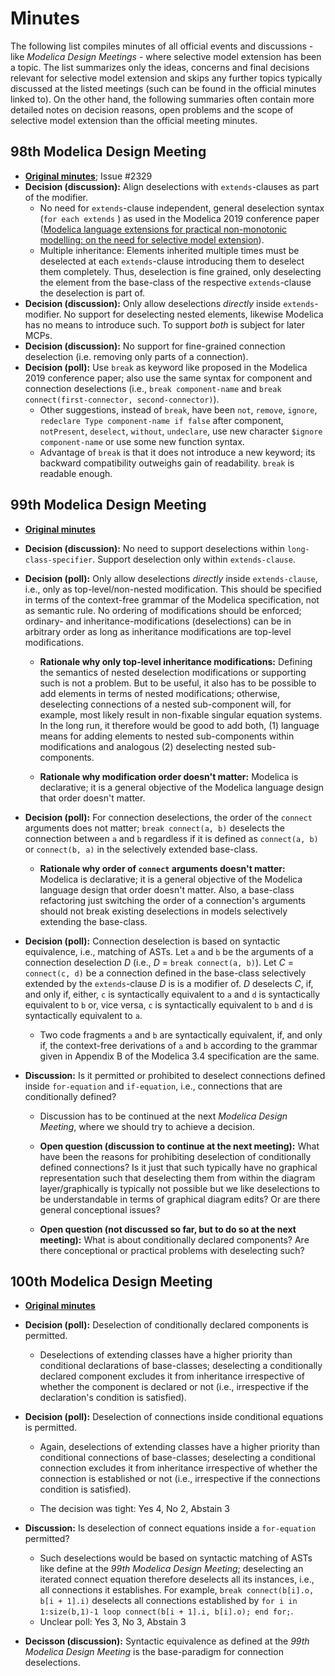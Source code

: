 # Minutes

The following list compiles minutes of all official events and discussions - like _Modelica Design Meetings_ - where selective model extension has been a topic. The list summarizes only the ideas, concerns and final decisions relevant for selective model extension and skips any further topics typically discussed at the listed meetings (such can be found in the official minutes linked to). On the other hand, the following summaries often contain more detailed notes on decision reasons, open problems and the scope of selective model extension than the official meeting minutes.

## 98th Modelica Design Meeting

- [**Original minutes**](https://svn.modelica.org/projects/ModelicaDesign/trunk/MeetingMinutesMaterial/min98_2019_Regensburg/); Issue #2329
- **Decision (discussion):** Align deselections with `extends`-clauses as part of the modifier.
  - No need for `extends`-clause independent, general deselection syntax (`for each extends` ) as used in the Modelica 2019 conference paper ([Modelica language extensions for practical non-monotonic modelling: on the need for selective model extension](https://modelica.org/events/modelica2019/proceedings/html/papers/Modelica2019paper3B1.pdf)).
  - Multiple inheritance: Elements inherited multiple times must be deselected at each `extends`-clause introducing them to deselect them completely. Thus, deselection is fine grained, only deselecting the element from the base-class of the respective `extends`-clause the deselection is part of.
- **Decision (discussion):** Only allow deselections _directly_ inside `extends`-modifier. No support for deselecting nested elements, likewise Modelica has no means to introduce such. To support _both_ is subject for later MCPs.
- **Decision (discussion):** No support for fine-grained connection deselection (i.e. removing only parts of a connection).
- **Decision (poll):** Use `break` as keyword like proposed in the Modelica 2019 conference paper; also use the same syntax for component and connection deselections (i.e., `break component-name` and `break connect(first-connector, second-connector)`).
  - Other suggestions, instead of `break`, have been `not`, `remove`, `ignore`, `redeclare Type component-name if false` after component, `notPresent`, `deselect`, `without`, `undeclare`, use new character `$ignore component-name` or use some new function syntax.
  - Advantage of `break` is that it does not introduce a new keyword; its backward compatibility outweighs gain of readability. `break` is readable enough.

## 99th Modelica Design Meeting

- [**Original minutes**](https://svn.modelica.org/projects/ModelicaDesign/trunk/MeetingMinutesMaterial/min99_2019_Linkoeping/)

- **Decision (discussion):** No need to support deselections within `long-class-specifier`. Support deselection only within `extends-clause`.

- **Decision (poll):** Only allow deselections _directly_ inside `extends-clause`, i.e., only as top-level/non-nested modification. This should be specified in terms of the context-free grammar of the Modelica specification, not as semantic rule. No ordering of modifications should be enforced; ordinary- and inheritance-modifications (deselections) can be in arbitrary order as long as inheritance modifications are top-level modifications.

  - **Rationale why only top-level inheritance modifications:** Defining the semantics of nested deselection modifications or supporting such is not a problem. But to be useful, it also has to be possible to add elements in terms of nested modifications; otherwise, deselecting connections of a nested sub-component will, for example, most likely result in non-fixable singular equation systems. In the long run, it therefore would be good to add both, (1) language means for adding elements to nested sub-components within modifications and analogous (2) deselecting nested sub-components.

  - **Rationale why modification order doesn't matter:** Modelica is declarative; it is a general objective of the Modelica language design that order doesn't matter.

- **Decision (poll):** For connection deselections, the order of the `connect` arguments does not matter; `break connect(a, b)` deselects the connection between `a` and `b` regardless if it is defined as `connect(a, b)` or `connect(b, a)` in the selectively extended base-class.

  - **Rationale why order of `connect` arguments doesn't matter:** Modelica is declarative; it is a general objective of the Modelica language design that order doesn't matter. Also, a base-class refactoring just switching the order of a connection's arguments should not break existing deselections in models selectively extending the base-class.

- **Decision (poll):** Connection deselection is based on syntactic equivalence, i.e., matching of ASTs. Let `a` and `b` be the arguments of a connection deselection _D_ (i.e., _D_ = `break connect(a, b)`). Let _C_ = `connect(c, d)` be a connection defined in the base-class selectively extended by the `extends`-clause _D_ is is a modifier of. _D_ deselects _C_, if, and only if, either, `c` is syntactically equivalent to `a` and `d` is syntactically equivalent to `b` or, vice versa, `c` is syntactically equivalent to `b` and `d` is syntactically equivalent to `a`.

  - Two code fragments `a` and `b` are syntactically equivalent, if, and only if, the context-free derivations of `a` and `b` according to the grammar given in Appendix B of the Modelica 3.4 specification are the same.

- **Discussion:** Is it permitted or prohibited to deselect connections defined inside `for-equation` and `if-equation`, i.e., connections that are conditionally defined?

  * Discussion has to be continued at the next _Modelica Design Meeting_, where we should try to achieve a decision.

  - **Open question (discussion to continue at the next meeting):** What have been the reasons for prohibiting deselection of conditionally defined connections? Is it just that such typically have no graphical representation such that deselecting them from within the diagram layer/graphically is typically not possible but we like deselections to be understandable in terms of graphical diagram edits? Or are there general conceptional issues?
  
  - **Open question (not discussed so far, but to do so at the next meeting):** What is about conditionally declared components? Are there conceptional or practical problems with deselecting such?

## 100th Modelica Design Meeting

- [**Original minutes**](https://svn.modelica.org/projects/ModelicaDesign/trunk/MeetingMinutesMaterial/min99_2019_Linkoeping/)

- **Decision (poll):** Deselection of conditionally declared components is permitted.

  * Deselections of extending classes have a higher priority than conditional declarations of base-classes; deselecting a conditionally declared component excludes it from inheritance irrespective of whether the component is declared or not (i.e., irrespective if the declaration's condition is satisfied).

- **Decision (poll):** Deselection of connections inside conditional equations is permitted.

  * Again, deselections of extending classes have a higher priority than conditional connections of base-classes; deselecting a conditional connection excludes it from inheritance irrespective of whether the connection is established or not (i.e., irrespective if the connections condition is satisfied).

  * The decision was tight: Yes 4, No 2, Abstain 3

- **Discussion:** Is deselection of connect equations inside a `for-equation` permitted?

  * Such deselections would be based on syntactic matching of ASTs like define at the _99th Modelica Design Meeting_; deselecting an iterated connect equation therefore deselects all its instances, i.e., all connections it establishes. For example, `break connect(b[i].o, b[i + 1].i)` deselects all connections established by `for i in 1:size(b,1)-1 loop connect(b[i + 1].i, b[i].o); end for;`.
  * Unclear poll: Yes 3, No 3, Abstain 3

- **Decisson (discussion):** Syntactic equivalence as defined at the _99th Modelica Design Meeting_ is the base-paradigm for connection deselections.